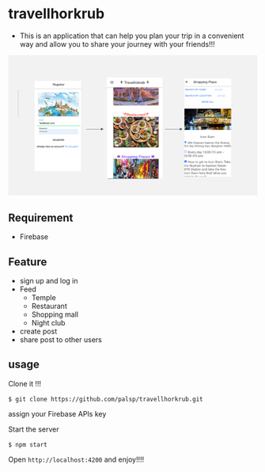 # travellhorkrub

- This is an application that can help you plan your trip in a convenient way and allow you to share your journey with your friends!!!

![Sample App Image](./img/sample-app-img.png)


## Requirement
 - Firebase

## Feature
 - sign up and log in
 - Feed
   - Temple
   - Restaurant
   - Shopping mall
   - Night club
 - create post
 - share post to other users
 
 ## usage 
 
 Clone it !!!
 
 ```
 $ git clone https://github.com/palsp/travellhorkrub.git 
 ```
  
 assign your Firebase APIs key
 
 
  Start the server
 
 ```
 $ npm start
 ```
 
 Open `http://localhost:4200`  and enjoy!!!!
 
 
